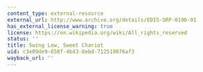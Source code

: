 ```yaml
---
content_type: external-resource
external_url: http://www.archive.org/details/EDIS-SRP-0196-01
has_external_license_warning: true
license: https://en.wikipedia.org/wiki/All_rights_reserved
status: ''
title: Swing Low, Sweet Chariot
uid: c3e09de9-650f-4b43-8ebd-712519076af3
wayback_url: ''
---
```

